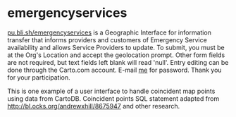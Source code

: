# emergencyservices
<a href="http://pu.bli.sh/emergencyservices">pu.bli.sh/emergencyservices</a> is a Geographic Interface for information transfer that informs providers and customers of Emergency Service availability and allows Service Providers to update.
To submit, you must be at the Org's Location and accept the geolocation prompt. Other form fields are not required, but text fields left blank will read 'null'. Entry editing can be done through the Carto.com account. E-mail <a href="mailto:thex@pu.bli.sh?Subject=carto_es_password%20Request" target="_top">me</a> for password. Thank you for your participation.

This is one example of a user interface to handle coincident map points using data from CartoDB. Coincident points SQL statement adapted from http://bl.ocks.org/andrewxhill/8675947 and other research.
